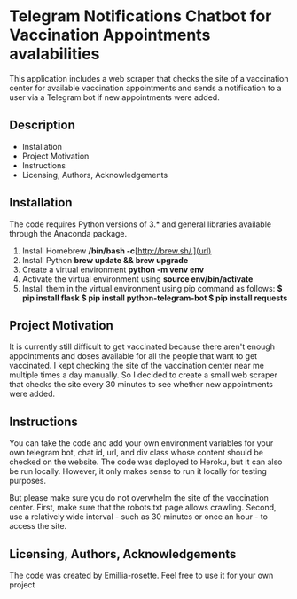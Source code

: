 # Telegram Notifications Chatbot for Vaccination Appointments avalabilities
This application includes a web scraper that checks the site of a vaccination center for available vaccination appointments and sends a notification to a user via a Telegram bot if new appointments were added.
## Description
- Installation
- Project Motivation
- Instructions
- Licensing, Authors, Acknowledgements


## Installation

The code requires Python versions of 3.* and general libraries available through the Anaconda package.

1. Install Homebrew **/bin/bash -c**[http://brew.sh/.](url)
2. Install Python **brew update && brew upgrade**
4. Create a virtual environment **python -m venv env**
5. Activate the virtual environment using **source env/bin/activate**
6. Install them in the virtual environment using pip command as follows:
**$ pip install flask
$ pip install python-telegram-bot
$ pip install requests**


## Project Motivation

It is currently still difficult to get vaccinated because there aren't enough appointments and doses available for all the people that want to get vaccinated. I kept checking the site of the vaccination center near me multiple times a day manually. So I decided to create a small web scraper that checks the site every 30 minutes to see whether new appointments were added.

## Instructions

You can take the code and add your own environment variables for your own telegram bot, chat id, url, and div class whose content should be checked on the website. The code was deployed to Heroku, but it can also be run locally. However, it only makes sense to run it locally for testing purposes.

But please make sure you do not overwhelm the site of the vaccination center. First, make sure that the robots.txt page allows crawling. Second, use a relatively wide interval - such as 30 minutes or once an hour - to access the site.

## Licensing, Authors, Acknowledgements

The code was created by Emillia-rosette. Feel free to use it for your own project
